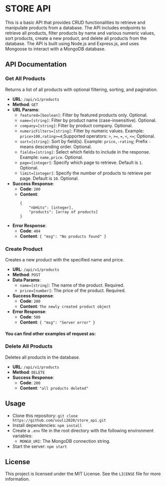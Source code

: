 # STORE API

This is a basic API that provides CRUD functionalities to retrieve and manipulate products from a database. The API includes endpoints to retrieve all products, filter products by name and various numeric values, sort products, create a new product, and delete all products from the database. The API is built using Node.js and Express.js, and uses Mongoose to interact with a MongoDB database.

## API Documentation

### Get All Products

Returns a list of all products with optional filtering, sorting, and pagination.

- **URL**: `/api/v1/products`
- **Method**: `GET`
- **URL Params**:
    - `featured=[boolean]`: Filter by featured products only. Optional.
    - `name=[string]`: Filter by product name (case-insensitive). Optional.
    - `company=[string]`: Filter by product company. Optional.
    - `numericFilters=[string]`: Filter by numeric values. Example: `price>100,rating>=4`;Supported operators: `>`, `>=`, `=`, `<`, `<=`; Optional.
    - `sort=[string]`: Sort by field(s). Example: `price,-rating`; Prefix `-` means descending order. Optional.
    - `fields=[string]`: Select which fields to include in the response. Example: `name,price`. Optional.
    - `page=[integer]`: Specify which page to retrieve. Default is `1`. Optional.
    - `limit=[integer]`: Specify the number of products to retrieve per page. Default is `10`. Optional.
- **Success Response**:
    - **Code**: `200`
    - **Content**: 
        ```
        {
            "nbHits": [integer],
            "products": [array of products]
        }
        ```
- **Error Response**:
    - **Code**: `404`
    - **Content**: `{ "msg": "No products found" }`

### Create Product

Creates a new product with the specified name and price.

- **URL**: `/api/v1/products`
- **Method**: `POST`
- **Data Params**:
    - `name=[string]`: The name of the product. Required.
    - `price=[number]`: The price of the product. Required.
- **Success Response**:
    - **Code**: `200`
    - **Content**: `The newly created product object`
- **Error Response**:
    - **Code**: `500`
    - **Content**: `{ "msg": "Server error" }`

 #### You can find other examples of request as:
### Delete All Products

Deletes all products in the database.

- **URL**: `/api/v1/products`
- **Method**: `DELETE`
- **Success Response**:
    - **Code**: `200`
    - **Content**: `"all products deleted"`

## Usage

- Clone this repository: `git clone https://github.com/souli2020/store_api.git`
- Install dependencies: `npm install`
- Create a `.env` file in the root directory with the following environment variables:
    - `MONGO_URI`: The MongoDB connection string.
- Start the server: `npm start`

## License

This project is licensed under the MIT License. See the `LICENSE` file for more information.
